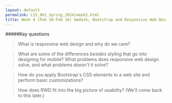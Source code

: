 ```yaml
---
layout: default
permalink: LIS_861_Spring_2014/week2.html
title: Week 4 (Feb 10-Feb 16) &mdash; Bootstrap and Responsive Web Design
---
```

#####Key questions
> What is responsive web design and why do we care?

> What are some of the differences _besides styling_ that go into designing for
> mobile? What problems does responsive web design solve, and what problems
> _doesn't_ it solve?

> How do you apply Bootstrap's CSS elements to a web site and perform basic
> customizations?

> How does RWD fit into the big picture of usability? (We'll come back to this
> later.)

<!--
#####To read/watch
######Required
[Responsive Web Design](http://alistapart.com/article/responsive-web-design)  
> _The_ foundational article for RWD: this is where it got started.

[Bootstrap documentation](http://getbootstrap.com/)  
> This is a _reference work_, so you don't need to read it comprehensively.
> Instead, skim it (especially the Getting Started page) to learn what your
> options are, and then solidify your understanding by building a basic Bootstrap
> page from one of the templates and the available CSS components. (You don't
> need to use the JS components now, although if you were familiar with HTML and/
> or programming before the course, they're a good way to extend your knowledge.
> We'll come back to them.)
> If you haven't read a lot of tech documentation, pick one component. Then either
> read about in-depth and then build it, or build and then read its documentation
> in more depth as needed -- whichever style works better for you -- going back
> and forth between reading and building until the component works. The 
> documentation may not make total sense until you've built the thing, and that's
> okay.

[Responsive Web Design for Libraries](http://matthew.reidsrow.com/articles/23)  
> You can download the slides as PDF from this page, but you may find
> [the SpeakerDeck version](https://speakerdeck.com/matthewreidsma/responsive-web-design-for-libraries-get-beyond-the-myth-of-the-mobile-web-1)
> faster.

[Control Issues](http://matthew.reidsrow.com/articles/19)

[Responsive Design Won’t Fix Your Content Problem](http://alistapart.com/column/responsive-design-wont-fix-your-content-problem)

[Cell Internet Use 2013](http://pewinternet.org/Reports/2013/Cell-Internet.aspx)  
> Read the full report, particularly the demographics of cell-mostly vs 
> desktop-mostly users.


[Smartphone Ownership 2013](http://pewinternet.org/Reports/2013/Smartphone-Ownership-2013.aspx)
> Read the full report.

######Optional
Hanson, Ch. 3.

Clark, Ch. 5.

[A Dao of Web Design](http://alistapart.com/article/dao)

The example sites available at [Bootstrap](http://getbootstrap.com/) (use your
dev tools to analyze them!)

#####Assignment
-->